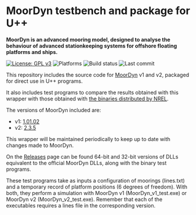 <!--
  Authors: Iñaki Zabala.
  -->

# MoorDyn testbench and package for U++
**MoorDyn is an advanced mooring model, designed to analyse the behaviour of advanced stationkeeping systems for offshore floating platforms and ships.**

[![License: GPL v3](https://img.shields.io/badge/License-GPLv3-blue.svg)](https://www.gnu.org/licenses/gpl-3.0)
<img src="https://github.com/izabala123/BEMRosetta/blob/master/other/md%20resources/platforms-windows_linux-blue.svg" alt="Platforms">
<img src="https://github.com/izabala123/BEMRosetta/blob/master/other/md%20resources/build-passed-success.svg" alt="Build status">
<img src="https://img.shields.io/github/last-commit/izabala123/bemrosetta.svg" alt="Last commit">

This repository includes the source code for [MoorDyn](https://moordyn.readthedocs.io/en/latest/) v1 and v2, packaged for direct use in U++ programs.

It also includes test programs to compare the results obtained with this wrapper with those obtained with [the binaries distributed by NREL](https://github.com/FloatingArrayDesign/MoorDyn/releases).

The versions of MoorDyn included are:
- v1: [1.01.02](https://github.com/FloatingArrayDesign/MoorDyn/releases/tag/v1.01.02)
- v2: [2.3.5](https://github.com/FloatingArrayDesign/MoorDyn/releases/tag/v2.3.5)

This wrapper will be maintained periodically to keep up to date with changes made to MoorDyn.

On the [Releases](https://github.com/BEMRosetta/MoorDyn/releases) page can be found 64-bit and 32-bit versions of DLLs equivalent to the official MoorDyn DLLs, along with the binary test programs.

These test programs take as inputs a configuration of moorings (lines.txt) and a temporary record of platform positions (6 degrees of freedom). With both, they perform a simulation with MoorDyn v1 (MoorDyn_v1_test.exe) or MoorDyn v2 (MoorDyn_v2_test.exe). Remember that each of the executables requires a lines file in the corresponding version.
